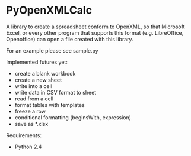 PyOpenXMLCalc
=============

A library to create a spreadsheet conform to OpenXML, 
so that Microsoft Excel, or every other program that supports this format (e.g. LibreOffice, Openoffice)
can open a file created with this library.

For an example please see sample.py

Implemented futures yet:
  * create a blank workbook
  * create a new sheet
  * write into a cell
  * write data in CSV format to sheet
  * read from a cell
  * format tables with templates
  * freeze a row
  * conditional formatting  (beginsWith, expression)
  * save as *.xlsx

Requirements:
 * Python 2.4